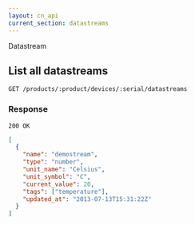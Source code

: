 ```yaml
---
layout: cn_api
current_section: datastreams
---
```


Datastream

## List all datastreams

    GET /products/:product/devices/:serial/datastreams

### Response

    200 OK

~~~json
[
  {
    "name": "demostream",
    "type": "number",
    "unit_name": "Celsius",
    "unit_symbol": "C",
    "current_value": 20,
    "tags": ["temperature"],
    "updated_at": "2013-07-13T15:31:22Z"
  }
]
~~~
